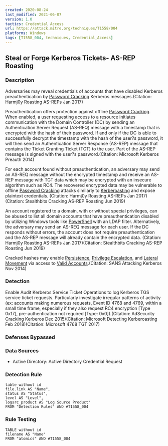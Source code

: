 ```yaml
---
created: 2020-08-24
last_modified: 2021-06-07
version: 1.0
tactics: Credential Access
url: https://attack.mitre.org/techniques/T1558/004
platforms: Windows
tags: [T1558_004, techniques, Credential_Access]
---
```


## Steal or Forge Kerberos Tickets- AS-REP Roasting

### Description

Adversaries may reveal credentials of accounts that have disabled Kerberos preauthentication by [Password Cracking](https://attack.mitre.org/techniques/T1110/002) Kerberos messages.(Citation: Harmj0y Roasting AS-REPs Jan 2017) 

Preauthentication offers protection against offline [Password Cracking](https://attack.mitre.org/techniques/T1110/002). When enabled, a user requesting access to a resource initiates communication with the Domain Controller (DC) by sending an Authentication Server Request (AS-REQ) message with a timestamp that is encrypted with the hash of their password. If and only if the DC is able to successfully decrypt the timestamp with the hash of the user?s password, it will then send an Authentication Server Response (AS-REP) message that contains the Ticket Granting Ticket (TGT) to the user. Part of the AS-REP message is signed with the user?s password.(Citation: Microsoft Kerberos Preauth 2014)

For each account found without preauthentication, an adversary may send an AS-REQ message without the encrypted timestamp and receive an AS-REP message with TGT data which may be encrypted with an insecure algorithm such as RC4. The recovered encrypted data may be vulnerable to offline [Password Cracking](https://attack.mitre.org/techniques/T1110/002) attacks similarly to [Kerberoasting](https://attack.mitre.org/techniques/T1558/003) and expose plaintext credentials. (Citation: Harmj0y Roasting AS-REPs Jan 2017)(Citation: Stealthbits Cracking AS-REP Roasting Jun 2019) 

An account registered to a domain, with or without special privileges, can be abused to list all domain accounts that have preauthentication disabled by utilizing Windows tools like [PowerShell](https://attack.mitre.org/techniques/T1059/001) with an LDAP filter. Alternatively, the adversary may send an AS-REQ message for each user. If the DC responds without errors, the account does not require preauthentication and the AS-REP message will already contain the encrypted data. (Citation: Harmj0y Roasting AS-REPs Jan 2017)(Citation: Stealthbits Cracking AS-REP Roasting Jun 2019)

Cracked hashes may enable [Persistence](https://attack.mitre.org/tactics/TA0003), [Privilege Escalation](https://attack.mitre.org/tactics/TA0004), and [Lateral Movement](https://attack.mitre.org/tactics/TA0008) via access to [Valid Accounts](https://attack.mitre.org/techniques/T1078).(Citation: SANS Attacking Kerberos Nov 2014)

### Detection

Enable Audit Kerberos Service Ticket Operations to log Kerberos TGS service ticket requests. Particularly investigate irregular patterns of activity (ex: accounts making numerous requests, Event ID 4768 and 4769, within a small time frame, especially if they also request RC4 encryption [Type 0x17], pre-authentication not required [Type: 0x0]).(Citation: AdSecurity Cracking Kerberos Dec 2015)(Citation: Microsoft Detecting Kerberoasting Feb 2018)(Citation: Microsoft 4768 TGT 2017)

### Defenses Bypassed



### Data Sources

  - Active Directory: Active Directory Credential Request
### Detection Rule

```dataview
table without id
file.link AS "Name",
status AS "Status",
level AS "Level",
logsrc_product AS "Log Source Product"
FROM "Detection Rules" AND #T1558_004
```

### Rule Testing

```dataview
TABLE without id
filename AS "Name"
FROM "atomics" AND #T1558_004
```
